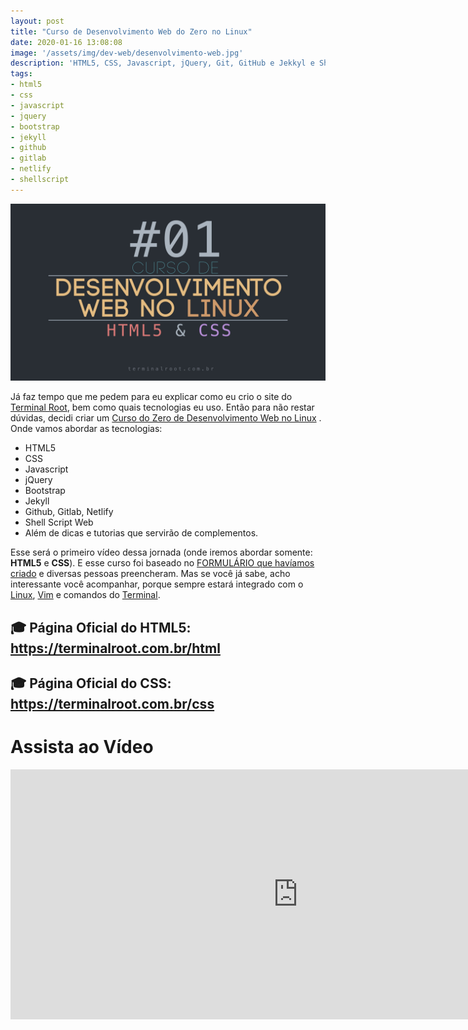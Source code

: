 ```yaml
---
layout: post
title: "Curso de Desenvolvimento Web do Zero no Linux"
date: 2020-01-16 13:08:08
image: '/assets/img/dev-web/desenvolvimento-web.jpg'
description: 'HTML5, CSS, Javascript, jQuery, Git, GitHub e Jekkyl e Shell Web.'
tags:
- html5
- css
- javascript
- jquery
- bootstrap
- jekyll
- github
- gitlab
- netlify
- shellscript
---
```


![Curso de Desenvolvimento Web do Zero no Linux - HTML5, CSS, Javascript, jQuery, Git, GitHub e Jekkyl e Shell Web.](/assets/img/dev-web/desenvolvimento-web.jpg "Curso de Desenvolvimento Web do Zero no Linux - HTML5, CSS, Javascript, jQuery, Git, GitHub e Jekkyl e Shell Web.")


Já faz tempo que me pedem para eu explicar como eu crio o site do [Terminal Root](https://terminalroot.com.br/), bem como quais tecnologias eu uso. Então para não restar dúvidas, decidi criar um [Curso do Zero de Desenvolvimento Web no Linux](https://youtu.be/SGA6nQqYH7A) . Onde vamos abordar as tecnologias:

- HTML5
- CSS
- Javascript
- jQuery
- Bootstrap
- Jekyll
- Github, Gitlab, Netlify
- Shell Script Web
- Além de dicas e tutorias que servirão de complementos.

Esse será o primeiro vídeo dessa jornada (onde iremos abordar somente: **HTML5** e **CSS**). E esse curso foi baseado no [FORMULÁRIO que havíamos criado](https://docs.google.com/forms/d/e/1FAIpQLSctYtqrlrxqgoAnS7KFuQMqAl6Nqlmk5pFRYLXLY-ItjcMvdA/viewform) e diversas pessoas preencheram. Mas se você já sabe, acho interessante você acompanhar, porque sempre estará integrado com o [Linux](https://terminalroot.com.br/linux), [Vim](https://terminalroot.com.br/vim) e comandos do [Terminal](https://terminalroot.com.br/shell).

## 🎓 Página Oficial do HTML5: https://terminalroot.com.br/html
## 🎓 Página Oficial do CSS: https://terminalroot.com.br/css


# Assista ao Vídeo
<iframe width="920" height="400" src="https://www.youtube.com/embed/SGA6nQqYH7A" frameborder="0" allow="accelerometer; autoplay; encrypted-media; gyroscope; picture-in-picture" allowfullscreen></iframe>
